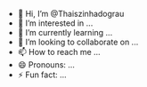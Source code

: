 - 👋 Hi, I’m @Thaiszinhadograu
- 👀 I’m interested in ...
- 🌱 I’m currently learning ...
- 💞️ I’m looking to collaborate on ...
- 📫 How to reach me ...
- 😄 Pronouns: ...
- ⚡ Fun fact: ...

<!---
Thaiszinhadograu/Thaiszinhadograu is a ✨ special ✨ repository because its `README.md` (this file) appears on your GitHub profile.
You can click the Preview link to take a look at your changes.
--->
